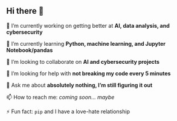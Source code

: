 ## Hi there 👋

🔭 I’m currently working on getting better at **AI, data analysis, and cybersecurity**  

🌱 I’m currently learning **Python, machine learning, and Jupyter Notebook/pandas**  

👯 I’m looking to collaborate on **AI and cybersecurity projects**  

🤔 I’m looking for help with **not breaking my code every 5 minutes**  

💬 Ask me about **absolutely nothing, I’m still figuring it out**  

📫 How to reach me: *coming soon... maybe*  

⚡ Fun fact: `pip` and I have a love-hate relationship  

